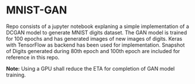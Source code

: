 # MNIST-GAN

Repo consists of a jupyter notebook explaning a simple implementation of a DCGAN model to generate MNIST digits dataset.
The GAN model is trained for 100 epochs and has generated images of new images of digits. Keras with TensorFlow as backend has been used for implementation.
Snapshot of Digits generated during 80th epoch and 100th epoch are included for reference in this repo.

**Note:** Using a GPU shall reduce the ETA for completion of GAN model training.
